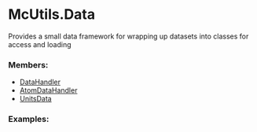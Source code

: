 # <a id=McUtils.Data>McUtils.Data</a>
    
Provides a small data framework for wrapping up datasets into classes for access and loading

### Members:

  - [DataHandler](Data/CommonData/DataHandler.md)
  - [AtomDataHandler](Data/AtomData/AtomDataHandler.md)
  - [UnitsData](Data/ConstantsData/UnitsData.md)

### Examples:

